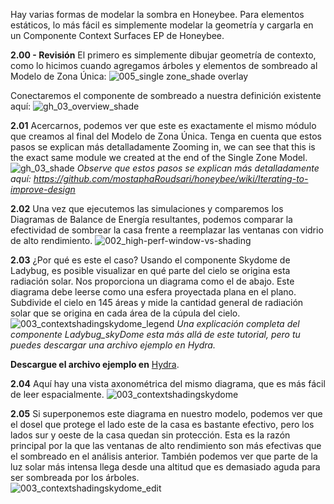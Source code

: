 

Hay varias formas de modelar la sombra en Honeybee. Para elementos estáticos, lo más fácil es simplemente modelar la geometría y cargarla en un Componente Context Surfaces EP de Honeybee.

**2.00 - Revisión** El primero es simplemente dibujar geometría de contexto, como lo hicimos cuando agregamos árboles y elementos de sombreado al Modelo de Zona Única:
![005_single zone_shade overlay](https://user-images.githubusercontent.com/44324576/52411432-17ae9580-2adc-11e9-9cc8-1f8f78b200c5.jpg)

Conectaremos el componente de sombreado a nuestra definición existente aquí:
![gh_03_overview_shade](https://user-images.githubusercontent.com/44324576/52431819-47c05d80-2b09-11e9-8d26-08c140421d9c.png)

**2.01** Acercarnos, podemos ver que este es exactamente el mismo módulo que creamos al final del Modelo de Zona Única. Tenga en cuenta que estos pasos se explican más detalladamente 
Zooming in, we can see that this is the exact same module we created at the end of the Single Zone Model. 
![gh_03_shade](https://user-images.githubusercontent.com/44324576/52420174-d1fcc780-2af1-11e9-9689-ffb93bd7f946.png)
_Observe que estos pasos se explican más detalladamente aquí: https://github.com/mostaphaRoudsari/honeybee/wiki/Iterating-to-improve-design_

**2.02** Una vez que ejecutemos las simulaciones y comparemos los Diagramas de Balance de Energía resultantes, podemos comparar la efectividad de sombrear la casa frente a reemplazar las ventanas con vidrio de alto rendimiento.
![002_high-perf-window-vs-shading](https://user-images.githubusercontent.com/44324576/52420820-1472d400-2af3-11e9-8909-704d701f6b40.gif)


**2.03** ¿Por qué es este el caso? Usando el componente Skydome de Ladybug, es posible visualizar en qué parte del cielo se origina esta radiación solar. Nos proporciona un diagrama como el de abajo. Este diagrama debe leerse como una esfera proyectada plana en el plano. Subdivide el cielo en 145 áreas y mide la cantidad general de radiación solar que se origina en cada área de la cúpula del cielo. 
![003_contextshadingskydome_legend](https://user-images.githubusercontent.com/44324576/52426104-a5e74380-2afd-11e9-98d5-1cf0292000a4.jpg)
_Una explicación completa del componente Ladybug_skyDome esta más allá de este tutorial, pero tu puedes descargar una archivo ejemplo en Hydra._

**Descargue el archivo ejemplo en** [Hydra](http://hydrashare.github.io/hydra/viewer?owner=alexandermatthias&fork=hydra&id=ComparingPassiveStrategies_01_SkyDome&slide=0&scale=1&offset=0,0).

**2.04** Aquí hay una vista axonométrica del mismo diagrama, que es más fácil de leer espacialmente.
![003_contextshadingskydome](https://user-images.githubusercontent.com/44324576/52426407-358cf200-2afe-11e9-82fe-3ce4d4781fd5.jpg)


 **2.05** Si superponemos este diagrama en nuestro modelo, podemos ver que el dosel que protege el lado este de la casa es bastante efectivo, pero los lados sur y oeste de la casa quedan sin protección. Esta es la razón principal por la que las ventanas de alto rendimiento son más efectivas que el sombreado en el análisis anterior. También podemos ver que parte de la luz solar más intensa llega desde una altitud que es demasiado aguda para ser sombreada por los árboles.  
![003_contextshadingskydome_edit](https://user-images.githubusercontent.com/44324576/52424173-bb5a6e80-2af9-11e9-9460-a73456b6994a.jpg)

